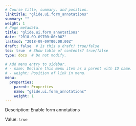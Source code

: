 ```yaml
---
# Course title, summary, and position.
linktitle: "glide.ui.form_annotations"
summary: ""
weight: 1
# Page metadata.
title: "glide.ui.form_annotations"
date: "2018-09-09T00:00:00Z"
lastmod: "2018-09-09T00:00:00Z"
draft: false  # Is this a draft? true/false
toc: true  # Show table of contents? true/false
type: docs  # Do not modify.

# Add menu entry to sidebar.
# - name: Declare this menu item as a parent with ID name.
# - weight: Position of link in menu.
menu:
  properties:
    parent: Properties
    name: "glide.ui.form_annotations"
    weight: 1
---
```


Description: Enable form annotations


Value: `true`